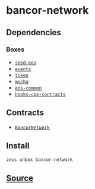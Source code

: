 
bancor-network
====================







## Dependencies
### Boxes
* [`seed-eos`](seed-eos.md)
* [`events`](events.md)
* [`token`](token.md)
* [`mocha`](mocha.md)
* [`eos-common`](eos-common.md)
* [`hooks-cpp-contracts`](hooks-cpp-contracts.md)



## Contracts
* [`BancorNetwork`](https://github.com/liquidapps-io/zeus-sdk/tree/master/boxes/groups/economics/bancor-network/contracts/eos/BancorNetwork)
## Install
```bash
zeus unbox bancor-network
```













## [Source](https://github.com/liquidapps-io/zeus-sdk/tree/master/boxes/groups/economics/bancor-network)